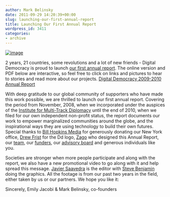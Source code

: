 ```yaml
---
author: Mark Belinsky
date: 2011-09-29 14:20:39+00:00
slug: launching-our-first-annual-report
title: Launching Our First Annual Report
wordpress_id: 3411
categories:
- archive
---
```


[![image](https://farm6.static.flickr.com/5245/5246281361_8fba7d823e_o.png)](https://secure.flickr.com/photos/digitaldemocracy/5246281361/)

2 years, 21 countries, some revolutions and a lot of new friends - Digital Democracy is proud to launch [our first annual report](http://www.scribd.com/doc/66812155/Digital-Democracy-2009-2010-Annual-Report). The online version and PDF below are interactive, so feel free to click on links and pictures to hear to stories and read more about our projects.
[Digital Democracy 2009-2010 Annual Report](http://www.scribd.com/doc/66812155/Digital-Democracy-2009-2010-Annual-Report)

With deep gratitude to our global community of supporters who have made this work possible, we are thrilled to launch our first annual report. Covering the period from November, 2008, when we incorporated under the auspices of the [Institute for Multi-Track Diplomacy](http://www.imtd.org/) until the end of 2010, when we filed for our own independent non-profit status, the report documents our work to empower marginalized communities around the globe, and the inspirational ways they are using technology to build their own futures. Special thanks to [Bill Hopkins Media](http://billhopkinsmedia.com/) for generously donating our New York office, [Drew Frist](http://www.drewfrist.com/) for the Dd logo, [Zago](http://zagollc.com/) who designed this Annual Report, our [team](http://digital-democracy.org/who-we-are/team/), our [funders](http://digital-democracy.org/who-we-are/supporters/), our [advisory board](http://digital-democracy.org/who-we-are/supporters/) and generous individuals like you.

Societies are stronger when more people participate and along with the report, we also have a new promotional video to go along with it and help spread this message. [Javier Saavedra](https://twitter.com/javisaav) is the editor with [Steve Benjamin]( www.steve-benjamin.com) doing the graphics. All the footage is from our past two years in the field, either taken by us or our partners. We hope you like it:



Sincerely,
Emily Jacobi & Mark Belinsky, co-founders
